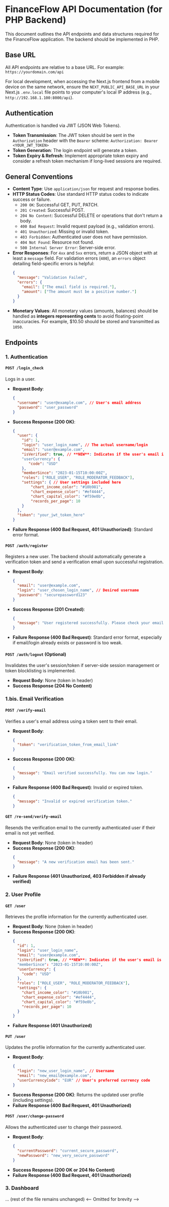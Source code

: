 
# FinanceFlow API Documentation (for PHP Backend)

This document outlines the API endpoints and data structures required for the FinanceFlow application. The backend should be implemented in PHP.

## Base URL

All API endpoints are relative to a base URL. For example: `https://yourdomain.com/api`

For local development, when accessing the Next.js frontend from a mobile device on the same network, ensure the `NEXT_PUBLIC_API_BASE_URL` in your Next.js `.env.local` file points to your computer's local IP address (e.g., `http://192.168.1.100:8000/api`).

## Authentication

Authentication is handled via JWT (JSON Web Tokens).

*   **Token Transmission**: The JWT token should be sent in the `Authorization` header with the `Bearer` scheme:
    `Authorization: Bearer <YOUR_JWT_TOKEN>`
*   **Token Generation**: The login endpoint will generate a token.
*   **Token Expiry & Refresh**: Implement appropriate token expiry and consider a refresh token mechanism if long-lived sessions are required.

## General Conventions

*   **Content Type**: Use `application/json` for request and response bodies.
*   **HTTP Status Codes**: Use standard HTTP status codes to indicate success or failure.
    *   `200 OK`: Successful GET, PUT, PATCH.
    *   `201 Created`: Successful POST.
    *   `204 No Content`: Successful DELETE or operations that don't return a body.
    *   `400 Bad Request`: Invalid request payload (e.g., validation errors).
    *   `401 Unauthorized`: Missing or invalid token.
    *   `403 Forbidden`: Authenticated user does not have permission.
    *   `404 Not Found`: Resource not found.
    *   `500 Internal Server Error`: Server-side error.
*   **Error Responses**: For `4xx` and `5xx` errors, return a JSON object with at least a `message` field. For validation errors (`400`), an `errors` object detailing field-specific errors is helpful:
    ```json
    {
      "message": "Validation Failed",
      "errors": {
        "email": ["The email field is required."],
        "amount": ["The amount must be a positive number."]
      }
    }
    ```
*   **Monetary Values**: All monetary values (amounts, balances) should be handled as **integers representing cents** to avoid floating-point inaccuracies. For example, $10.50 should be stored and transmitted as `1050`.

## Endpoints

### 1. Authentication

#### `POST /login_check`
Logs in a user.
*   **Request Body**:
    ```json
    {
      "username": "user@example.com", // User's email address
      "password": "user_password"
    }
    ```
*   **Success Response (200 OK)**:
    ```json
    {
      "user": {
        "id": 1,
        "login": "user_login_name", // The actual username/login
        "email": "user@example.com",
        "isVerified": true, // **NEW**: Indicates if the user's email is verified
        "userCurrency": {
           "code": "USD"
        },
        "memberSince": "2023-01-15T10:00:00Z",
        "roles": ["ROLE_USER", "ROLE_MODERATOR_FEEDBACK"],
        "settings": { // User settings included here
            "chart_income_color": "#10b981",
            "chart_expense_color": "#ef4444",
            "chart_capital_color": "#f59e0b",
            "records_per_page": 10
        }
      },
      "token": "your_jwt_token_here"
    }
    ```
*   **Failure Response (400 Bad Request, 401 Unauthorized)**: Standard error format.

#### `POST /auth/register`
Registers a new user. The backend should automatically generate a verification token and send a verification email upon successful registration.
*   **Request Body**:
    ```json
    {
      "email": "user@example.com",
      "login": "user_chosen_login_name", // Desired username
      "password": "securepassword123"
    }
    ```
*   **Success Response (201 Created)**:
    ```json
    {
      "message": "User registered successfully. Please check your email to verify your account."
    }
    ```
*   **Failure Response (400 Bad Request)**: Standard error format, especially if email/login already exists or password is too weak.

#### `POST /auth/logout` (Optional)
Invalidates the user's session/token if server-side session management or token blocklisting is implemented.
*   **Request Body**: None (token in header)
*   **Success Response (204 No Content)**

### 1.bis. Email Verification

#### `POST /verify-email`
Verifies a user's email address using a token sent to their email.
*   **Request Body**:
    ```json
    {
      "token": "verification_token_from_email_link"
    }
    ```
*   **Success Response (200 OK)**:
    ```json
    {
      "message": "Email verified successfully. You can now login."
    }
    ```
*   **Failure Response (400 Bad Request)**: Invalid or expired token.
    ```json
    {
      "message": "Invalid or expired verification token."
    }
    ```

#### `GET /re-send/verify-email`
Resends the verification email to the currently authenticated user if their email is not yet verified.
*   **Request Body**: None (token in header)
*   **Success Response (200 OK)**:
    ```json
    {
      "message": "A new verification email has been sent."
    }
    ```
*   **Failure Response (401 Unauthorized, 403 Forbidden if already verified)**

### 2. User Profile

#### `GET /user`
Retrieves the profile information for the currently authenticated user.
*   **Request Body**: None (token in header)
*   **Success Response (200 OK)**:
    ```json
    {
      "id": 1,
      "login": "user_login_name",
      "email": "user@example.com",
      "isVerified": true, // **NEW**: Indicates if the user's email is verified
      "memberSince": "2023-01-15T10:00:00Z",
      "userCurrency": {
        "code": "USD"
      },
      "roles": ["ROLE_USER", "ROLE_MODERATOR_FEEDBACK"],
      "settings": {
        "chart_income_color": "#10b981",
        "chart_expense_color": "#ef4444",
        "chart_capital_color": "#f59e0b",
        "records_per_page": 10
      }
    }
    ```
*   **Failure Response (401 Unauthorized)**

#### `PUT /user`
Updates the profile information for the currently authenticated user.
*   **Request Body**:
    ```json
    {
      "login": "new_user_login_name", // Username
      "email": "new_email@example.com",
      "userCurrencyCode": "EUR" // User's preferred currency code
    }
    ```
*   **Success Response (200 OK)**: Returns the updated user profile (including settings).
*   **Failure Response (400 Bad Request, 401 Unauthorized)**

#### `POST /user/change-password`
Allows the authenticated user to change their password.
*   **Request Body**:
    ```json
    {
      "currentPassword": "current_secure_password",
      "newPassword": "new_very_secure_password"
    }
    ```
*   **Success Response (200 OK or 204 No Content)**
*   **Failure Response (400 Bad Request, 401 Unauthorized)**

### 3. Dashboard
... (rest of the file remains unchanged)
<-- Omitted for brevity -->
